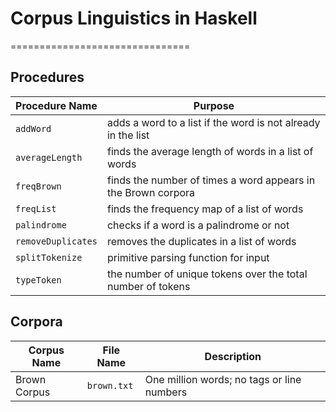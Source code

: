 # Corpus Linguistics in Haskell
===============================

Procedures
----------

| **Procedure Name** | Purpose                            | 
| ------------------ | ---------------------------------- | 
| `addWord`          | adds a word to a list if the word is not already in the list |
| `averageLength`    | finds the average length of words in a list of words |
| `freqBrown`        | finds the number of times a word appears in the Brown corpora |
| `freqList`         | finds the frequency map of a list of words |
| `palindrome`       | checks if a word is a palindrome or not |
| `removeDuplicates` | removes the duplicates in a list of words |
| `splitTokenize`    | primitive parsing function for input |
| `typeToken`        | the number of unique tokens over the total number of tokens |

Corpora
-------

| **Corpus Name** | File Name    | Description                             |
| -------------   | ------------ | --------------------------------------- |
| Brown Corpus    | `brown.txt`  | One million words; no tags or line numbers |

